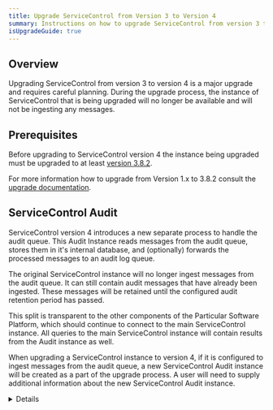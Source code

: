 ```yaml
---
title: Upgrade ServiceControl from Version 3 to Version 4
summary: Instructions on how to upgrade ServiceControl from version 3 to 4
isUpgradeGuide: true
---
```


## Overview

Upgrading ServiceControl from version 3 to version 4 is a major upgrade and requires careful planning. During the upgrade process, the instance of ServiceControl that is being upgraded will no longer be available and will not be ingesting any messages.

## Prerequisites

Before upgrading to ServiceControl version 4 the instance being upgraded must be upgraded to at least [version 3.8.2](https://github.com/Particular/ServiceControl/releases/tag/3.8.2).

For more information how to upgrade from Version 1.x to 3.8.2 consult the [upgrade documentation](/servicecontrol/upgrades/).

## ServiceControl Audit

ServiceControl version 4 introduces a new separate process to handle the audit queue. This Audit Instance reads messages from the audit queue, stores them in it's internal database, and (optionally) forwards the processed messages to an audit log queue.

The original ServiceControl instance will no longer ingest messages from the audit queue. It can still contain audit messages that have already been ingested. These messages will be retained until the configured audit retention period has passed.

This split is transparent to the other components of the Particular Software Platform, which should continue to connect to the main ServiceControl instance. All queries to the main ServiceControl instance will contain results from the Audit instance as well.

When upgrading a ServiceControl instance to version 4, if it is configured to ingest messages from the audit queue, a new ServiceControl Audit instance will be created as a part of the upgrade process. A user will need to supply additional information about the new ServiceControl Audit instance.

<Details on what that looks like in SMCU>

NOTE: If the ServiceControl instance being upgraded has audit ingestion disabled (by setting the audit queue name to `!disable`), then no new ServiceControl Audit instance will be created.

### Upgrading with PowerShell

WARN: The `Invoke-ServiceControlInstanceUpgrade` powershell cmdlet cannot upgrade a ServiceControl instance to version 4 if a new ServiceControl Audit instance must be created. 

The `Invoke-ServiceControlInstanceSplit` powershell cmdlet has been provided to upgrade a ServiceControl instance to version 4 and split out a new ServiceControl instance.

```ps
Invoke-ServiceControlInstanceSplit `
  -Name <Name of main instance> `
  -InstallPath <Path for Audit instance binaries> `
  -DBPath <Path for the Audit instance database> `
  -LogPath <Path for the Audit instance logs> `
  -Port <Port for the Audit instance api> `
  -DatabaseMaintenancePort <Port for the Audit instance embedded database> `
  [-ServiceAccountPassword <password for service account>] `
  [-Force]
```

The following information is copied from the existing ServiceControl instance:

- Audit queue
- Audit log queue
- Forward audit messages
- Audit retention period
- Transport
- Connection string
- Host name
- Service account

NOTE: If this instance uses a domain account, the the account password must be supplied

The name of the new audit instance will be derived from the name of the original instance.

## Upgrading multi-instance deployments

Upgrading a multi-instance ServiceControl deployment must be done in stages. Some stages may require the use of the powershell scripts. 

### Upgrade the primmary instance

The first step is to upgrade the primary ServiceControl instance. If the primary instance has audit ingestion enabled, then a new ServiceControl Audit instance will be created for it.

NOTE: Once the primary instance has been upgraded, it will not subscribe to events being published by new secondary instances. All subscriptions to existing secondary instances will be retained. As the primary instance no longer requires the transport address of the secondary instances to send subscription requests, this property has been dropped from the `ServiceControl/RemoteInstances` configuration setting.

### Upgrade the secondary instances

Once the primary instance has been upgraded to version 4, secondary instances can be upgraded one at a time. If a secondary instance has audit ingestion enabled, then a new ServiceControl Audit instance will be created for it.

If a secondary instance has error ingestion turned off, then it cannot be upgraded to version 4. The recommended course of action is to create a side-by-side deployment with a new ServiceControl Audit instance until the audit retention period cleans up the messages in the original secondary instance. Follow this sequence of steps:

- Note the name of the primary instance
- Check the configuration file of the secondary instance and note the following values:
  - Transport
  - Connection string
  - Audit queue
  - Audit log queue
  - Audit forwarding
  - Audit retention period
- Turn off audit ingestion on the secondary instance by setting `ServiceBus/AuditQueue` to `!disable`. 
- Create a new ServiceControl Audit instance with configuration that matches the settings in the original instance
  - Use the `New-ServiceControlAuditInstance` powershell cmdlet
- Add the new ServiceControl Audit instance to the `ServiceControl/RemoteInstances` setting in the primary ServiceControl instance
  - Use the `Get-AuditInstances` powershell cmdlet to find the Url of the new secondary instance
  - Use the `Add-ServiceControlRemote` powershell cmdlet 
- Wait for the audit retention period to pass. This will allow all of the audited messages in the old secondary instance to get cleaned up
- Remove the original secondary instance from the `ServiceControl/RemoteInstances` setting in the primary ServiceControl instance
  - Use the `Remove-ServiceControlRemote` powershell cmdlet
- Delete the original secondary instance
  - Use the `Remove-ServiceControlInstance` powershell cmdlet

